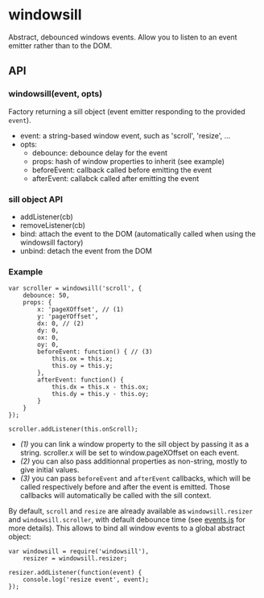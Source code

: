 windowsill
====

Abstract, debounced windows events.
Allow you to listen to an event emitter rather than to the DOM.

## API
### windowsill(event, opts)
Factory returning a sill object (event emitter responding to the provided `event`).
* event: a string-based window event, such as 'scroll', 'resize', ...
* opts:
    * debounce: debounce delay for the event
    * props: hash of window properties to inherit (see example)
    * beforeEvent: callback called before emitting the event
    * afterEvent: callabck called after emitting the event

### sill object API
* addListener(cb)
* removeListener(cb)
* bind: attach the event to the DOM (automatically called when using the windowsill factory)
* unbind: detach the event from the DOM

### Example

```
var scroller = windowsill('scroll', {
    debounce: 50,
    props: {
        x: 'pageXOffset', // (1)
        y: 'pageYOffset',
        dx: 0, // (2)
        dy: 0,
        ox: 0,
        oy: 0,
        beforeEvent: function() { // (3)
            this.ox = this.x;
            this.oy = this.y;
        },
        afterEvent: function() {
            this.dx = this.x - this.ox;
            this.dy = this.y - this.oy;
        }
    }
});

scroller.addListener(this.onScroll);
```

* *(1)* you can link a window property to the sill object by passing it as a string. scroller.x will be set to window.pageXOffset on each event.
* *(2)* you can also pass additionnal properties as non-string, mostly to give initial values.
* *(3)* you can pass `beforeEvent` and `afterEvent` callbacks, which will be called respectively before and after the event is emitted. Those callbacks will automatically be called with the sill context.

By default, `scroll` and `resize` are already available as `windowsill.resizer` and `windowsill.scroller`, with default debounce time (see [events.js](https://github.com/ayamflow/windowsill/blob/master/src/events.js) for more details).
This allows to bind all window events to a global abstract object:

```
var windowsill = require('windowsill'),
    resizer = windowsill.resizer;

resizer.addListener(function(event) {
    console.log('resize event', event);
});
```
